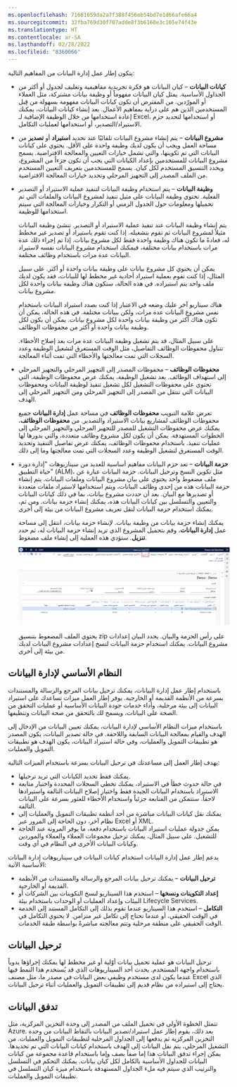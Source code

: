 ```yaml
---
ms.openlocfilehash: 71661659da2a7f388f456eb54bd7e1d66afe66a4
ms.sourcegitcommit: 32fba769d30f707adde8f3b6160e3c105e74f43e
ms.translationtype: HT
ms.contentlocale: ar-SA
ms.lasthandoff: 02/28/2022
ms.locfileid: "8360066"
---
```

يتكون إطار عمل إدارة البيانات من المفاهيم التالية:

- **كيانات البيانات** – كيان البيانات هو فكرة تجريدية مفاهيمية وتغليف لجدول أو أكثر من الجداول الأساسية. يمثل كيان البيانات مفهوماً أو وظيفة بيانات مشتركة، مثل العملاء أو المورّدين. من المفترض أن تكون كيانات البيانات مفهومة بسهولة من قِبل المستخدمين الذين هم على دراية بمفاهيم الأعمال. بعد إنشاء كيانات البيانات، يمكنك إعادة استخدامها من خلال الوظيفة الإضافية لـ Excel، أو استخدامها لتحديد حزم الاستيراد/التصدير، أو استخدامها لعمليات التكامل.

- **مشروع البيانات** – يتم إنشاء مشروع البيانات تلقائيًا عند تحديد **استيراد** أو **تصدير** من مساحة العمل ويجب أن يكون لديك وظيفة واحدة على الأقل. يحتوي على كيانات البيانات التي تم تكوينها، والتي تشمل خيارات التعيين والمعالجة الافتراضية. يسمح مشروع البيانات للمستخدمين بإعداد الكيانات التي يجب أن تكون جزءاً من المشروع، ويحدد التنسيق المستخدم لكل كيان. يسمح للمستخدمين بتعريف التعيين المستخدم من الملف المصدر إلى التجهيز المرحلي وتحديد خيارات المعالجة الافتراضية.

- **وظيفة البيانات** – يتم استخدام وظيفة البيانات لتنفيذ عملية الاستيراد أو التصدير الفعلية. تحتوي وظيفة البيانات على مثيل تنفيذ لمشروع البيانات والملفات التي تم تحميلها ومعلومات حول الجدول الزمني أو التكرار وخيارات المعالجة التي سيتم استخدامها للوظيفة.

    يتم إنشاء وظيفة البيانات عند تنفيذ عملية الاستيراد أو التصدير. تنشئ وظيفة البيانات مثيلاً لمشروع البيانات ثم تقوم بتشغيله. إذا كنت تقوم باستيراد أو تصدير غير مخطط له، فعادةً ما تكون هناك وظيفة واحدة فقط لكل مشروع بيانات. إذا تم إجراء ذلك عدة مرات باستخدام بيانات مختلفة، فيمكنك استخدام مشروع البيانات نفسه لاستيراد البيانات عدة مرات باستخدام وظائف مختلفة.  

    يمكن أن يحتوي كل مشروع بيانات على وظيفة بيانات واحدة أو أكثر. على سبيل المثال، إذا كنت تقوم بعملية استيراد أحادية غير مخطط لها للبيانات، فقد يكون لديك ملف واحد يتم استيراده. في هذه الحالة، ستكون هناك وظيفة بيانات واحدة لكل مشروع بيانات.  

    هناك سيناريو آخر عليك وضعه في الاعتبار إذا كنت بصدد استيراد البيانات باستخدام نفس مشروع البيانات عدة مرات، ولكن ببيانات مختلفة. في هذه الحالة، يمكن أن تكون هناك أكثر من وظيفة بيانات واحدة لكل مشروع بيانات. يمكن أن يكون لكل وظيفة بيانات واحدة أو أكثر من محفوظات الوظائف.  

    على سبيل المثال، قد يتم تشغيل وظيفة البيانات عدة مرات بعد إصلاح الأخطاء. تتناول محفوظات الوظائف التفاصيل، مثل الوقت المستغرق لتشغيل الوظيفة وعدد السجلات التي تمت معالجتها والأخطاء التي تمت أثناء المعالجة.

- **محفوظات الوظائف** – محفوظات المصدر إلى التجهيز المرحلي والتجهيز المرحلي إلى استهداف الوظائف. بعد تشغيل الوظيفة، يمكنك عرض محفوظات الوظيفة، التي تحتوي على محفوظات التشغيل لكل تشغيل تنفيذ لوظيفة البيانات ومحفوظات البيانات التي تنتقل من المصدر إلى التجهيز المرحلي ومن التجهيز المرحلي إلى الهدف.  

    تعرض علامة التبويب **محفوظات الوظائف** في مساحة عمل **إدارة البيانات** جميع محفوظات الوظائف لمشاريع بيانات الاستيراد والتصدير. من **محفوظات الوظائف**، يمكنك عرض محفوظات التشغيل للمصدر للتجهيز المرحلي والتجهيز المرحلي إلى الخطوات المستهدفة. يمكن أن يكون لكل مشروع وظائف متعددة، والتي بدورها لها عمليات تنفيذ. باستخدام محفوظات الوظائف، يمكنك عرض تفاصيل التنفيذ وتحديد الوقت المستغرق لتشغيل الوظيفة وعدد السجلات التي تمت معالجتها وما إلى ذلك.  
 

- **حزمة البيانات** – تعد حزم البيانات مفاهيم أساسية للعديد من سيناريوهات "إدارة دورة حياة التطبيق" (ALM)، مثل تكوين النسخ وترحيل البيانات. حزمة البيانات عبارة عن ملف مضغوط واحد يحتوي على بيان مشروع البيانات وملفات البيانات. يتم إنشاء حزمة البيانات هذه من إحدى وظائف البيانات، ويتم استخدامها لاستيراد ملفات متعددة أو تصديرها مع البيان. بعد أن حددت مشروع بيانات، بما في ذلك كيانات البيانات والتعيين والتسلسل بين كيانات البيانات هذه، يمكنك إنشاء حزمة بيانات. ومن ثم، يمكنك استخدام حزمة البيانات لنقل تعريف مشروع البيانات من بيئة إلى أخرى. 

    يمكنك إنشاء حزمة بيانات من وظيفة بيانات. لإنشاء حزمة بيانات، انتقل إلى مساحة عمل **إدارة البيانات**، وقم بتحميل المشروع الذي تريد إنشاء حزمة البيانات له، ثم حدد **تنزيل**. ستؤدي هذه العملية إلى إنشاء ملف مضغوط.  

    [![لقطة شاشة تُظهر الخيار "تنزيل" لإنشاء حزمة بيانات.](../media/dm-1.png)](../media/dm-1.png#lightbox)

    يحتوي الملف المضغوط بتنسيق zip على رأس الحزمة والبيان. يحدد البيان إعدادات مشروع البيانات. يمكنك استخدام حزمة البيانات لنسخ إعدادات مشروع البيانات لديك من بيئة إلى أخرى.  

## <a name="data-management-platform"></a>النظام الأساسي لإدارة البيانات 

باستخدام إطار عمل إدارة البيانات، يمكنك ترحيل بيانات المرجع والرسالة والمستندات بسرعة من الأنظمة القديمة أو الخارجية. يوفر إطار العمل ميزات تساعدك على استيراد البيانات إلى بيئة مرحلية، وأداء خدمات جودة البيانات الأساسية أو عمليات التحقق من الصحة على البيانات، ويسمح لك بالتحقق من صحة البيانات وتنظيفها.  

باستخدام ميزات النظام الأساسي لإدارة البيانات، يمكنك تعيين البيانات من الإدخال إلى الهدف والقيام بمعالجة البيانات السابقة واللاحقة. في حالة تصدير البيانات، يكون المصدر هو تطبيقات التمويل والعمليات، وفي حالة استيراد البيانات، يكون الهدف هو تطبيقات التمويل والعمليات.

يهدف إطار العمل إلى مساعدتك في ترحيل البيانات بسرعة باستخدام الميزات التالية:

- يمكنك فقط تحديد الكيانات التي تريد ترحيلها.
- في حالة حدوث خطأ في الاستيراد، يمكنك تخطي السجلات المحددة واختيار متابعة الاستيراد باستخدام البيانات الجيدة فقط واختيار إصلاح البيانات التالفة واستيرادها لاحقاً. ستتمكن من المتابعة جزئياً واستخدام الأخطاء للعثور بسرعة على البيانات التالفة.
- يمكنك نقل كيانات البيانات مباشرة من أحد أنظمة تطبيقات التمويل والعمليات إلى نظام آخر، دون الحاجة إلى المرور عبر Excel أو XML.
- يمكن جدولة عمليات استيراد البيانات باستخدام دفعة، ما يوفر المرونة عند الحاجة للتشغيل. على سبيل المثال، يمكنك ترحيل مجموعات العملاء والعملاء والموردين وكيانات البيانات الأخرى في النظام في أي وقت.

يدعم إطار عمل إدارة البيانات استخدام كيانات البيانات في سيناريوهات إدارة البيانات الأساسية الآتية:

- **ترحيل البيانات** – يمكنك ترحيل بيانات المرجع والرسالة والمستندات من الأنظمة القديمة أو الخارجية.
- **إعداد التكوينات ونسخها** – استخدم هذا السيناريو لنسخ التكوينات بين الشركات أو البيئات وإعداد العمليات أو الوحدات باستخدام بيئة Lifecycle Services.
- **التكامل** – استخدم هذا السيناريو عندما تقوم بذلك إلى التكامل المستند إلى الخدمة في الوقت الحقيقي، أو عندما تحتاج إلى تكامل غير متزامن. لا يحتوي التكامل في الوقت الحقيقي على منطقة مرحلية وتتم معالجته مباشرةً بواسطة طبقة الخدمات.  

## <a name="data-migration"></a>ترحيل البيانات 

ترحيل البيانات هو عملية تحميل بيانات أوّلية أو غير مخطط لها يمكنك إجراؤها يدوياً باستخدام واجهة المستخدم. يحدث أحد السيناريوهات الذي قد يُستخدم هذا النمط فيها عندما يكون لدى مستخدم وظيفي بعض البيانات في مصدر ما، مثل مصنف Excel الذي يحتاج إلى استيراده من نظام قديم إلى تطبيقات التمويل والعمليات أثناء ترحيل البيانات.  

## <a name="data-flow"></a>تدفق البيانات 

تتمثل الخطوة الأولى في تحميل الملف من المصدر إلى وحدة التخزين المركزية، مثل Azure. بعد ذلك، يقوم إطار عمل استيراد/تصدير البيانات بالتقاط البيانات من وحدة التخزين المركزية ثم يدفعها إلى الجداول المرحلية لتطبيقات التمويل والعمليات. من التشغيل المرحلي، يتم نقل البيانات إلى الهدف باستخدام كيانات البيانات التي تم تحديدها. يمكن إجراء تدفق البيانات هذا إما صفاً بصف وإما باستخدام قاعدة مجموعة من كيانات البيانات للجداول الأساسية بالكامل لكل كيان بيانات. يمكنك التحكم في التسلسل والترتيب الذي سيتم فيه ملء الجداول المستهدفة باستخدام ميزة كيان التسلسل في تطبيقات التمويل والعمليات.


